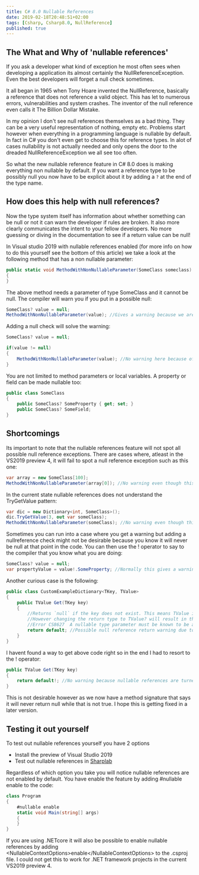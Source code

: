 ```yaml
---
title: C# 8.0 Nullable References
date: 2019-02-18T20:48:51+02:00
tags: [Csharp, Csharp8.0, NullReference]
published: true
---
```


## The What and Why of 'nullable references'
If you ask a developer what kind of exception he most often sees when developing a application its almost certainly the NullReferenceException. Even the best developers will forget a null check sometimes. 

It all began in 1965 when Tony Hoare invented the NullReference, basically a reference that does not reference a valid object. This has let to numerous errors, vulnerabilities and system crashes. The inventor of the null reference even calls it The Billion Dollar Mistake. 

In my opinion I don't see null references themselves as a bad thing. They can be a very useful representation of nothing, empty etc. Problems start however when everything in a programming language is nullable by default. In fact in C# you don't even get to choose this for reference types. In alot of cases nullability is not actually needed and only opens the door to the dreaded NullReferenceException we all see too often.

So what the new nullable reference feature in C# 8.0 does is making everything non nullable by default. If you want a reference type to be possibly null you now have to be explicit about it by adding a `?` at the end of the type name.

## How does this help with null references?
Now the type system itself has information about whether something can be null or not it can warn the developer if rules are broken. It also more clearly communicates the intent to your fellow developers. No more guessing or diving in the documentation to see if a return value can be null!

In Visual studio 2019 with nullable references enabled (for more info on how to do this yourself see the bottom of this article) we take a look at the following method that has a non nullable parameter:
```cs
public static void MethodWithNonNullableParameter(SomeClass someclass)
{
}
```
The above method needs a parameter of type SomeClass and it cannot be null. The compiler will warn you if you put in a possible null:
```cs
SomeClass? value = null;
MethodWithNonNullableParameter(value); //Gives a warning because we are passing a possible null to a non nullable parameter
```
Adding a null check will solve the warning:
```cs
SomeClass? value = null;

if(value != null)
{
    MethodWithNonNullableParameter(value); //No warning here because of the null check
}
```

You are not limited to method parameters or local variables. A property or field can be made nullable too:
```cs
public class SomeClass
{
    public SomeClass? SomeProperty { get; set; }
    public SomeClass? SomeField;
}
```

## Shortcomings
Its important to note that the nullable references feature will not spot all possible null reference exceptions. There are cases where, atleast in the VS2019 preview 4, it will fail to spot a null reference exception such as this one:
```cs
var array = new SomeClass[100];
MethodWithNonNullableParameter(array[0]); //No warning even though this will produce a null reference exception
```

In the current state nullable references does not understand the TryGetValue pattern:
```cs
var dic = new Dictionary<int, SomeClass>();
dic.TryGetValue(3, out var someClass);
MethodWithNonNullableParameter(someClass); //No warning even though this will produce a null reference exception because we forgot checking the returned bool of TryGetValue
```

Sometimes you can run into a case where you get a warning but adding a nullreference check might not be desirable because you know it will never be null at that point in the code. You can then use the ! operator to say to the compiler that you know what you are doing:
```cs
SomeClass? value = null;
var propertyValue = value!.SomeProperty; //Normally this gives a warning but we ignore it with the !. operator
```

Another curious case is the following:
```cs
public class CustomExampleDictionary<TKey, TValue>
{
    public TValue Get(TKey key)
    {
        //Returns `null` if the key does not exist. This means TValue is always TValue? even if CustomExampleDictionary is used with a non nullable TValue generic parameter.
        //However changing the return type to TValue? will result in the following error:
        //Error CS8627  A nullable type parameter must be known to be a value type or non-nullable reference type. Consider adding a 'class', 'struct', or type constraint
        return default; //Possible null reference return warning due to the nullable reference feature...
    }
}
```
I havent found a way to get above code right so in the end I had to resort to the ! operator: 
```cs
public TValue Get(TKey key)
{
    return default!; //No warning because nullable references are turned off here...
}
```
This is not desirable however as we now have a method signature that says it will never return null while that is not true. I hope this is getting fixed in a later version.

## Testing it out yourself
To test out nullable references yourself you have 2 options
- Install the preview of Visual Studio 2019 
- Test out nullable references in [Sharplab](https://sharplab.io/#v2:EYLgZgpghgLgrgJwgZwLQDk4BstWFiAJQkiQDsBjCAFQE8AHFAGgBMQBqAHwAEAGAAm4BGANwBYAFDcAzIIBM/AML8A3pP4bBs7gBZ+AWQAUASlXrNAX0kWgA===)

Regardless of which option you take you will notice nullable references are not enabled by default. You have enable the feature by adding #nullable enable to the code:
```cs
class Program
{
    #nullable enable
    static void Main(string[] args)
    {
    }
}
```

If you are using .NETcore it will also be possible to enable nullable references by adding &lt;NullableContextOptions>enable&lt;/NullableContextOptions> to the .csproj file. I could not get this to work for .NET framework projects in the current VS2019 preview 4.
